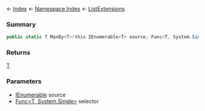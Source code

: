 ← [Index](Api-Index) ← [Namespace Index](Namespace-Index) ← [ListExtensions](System.Collections.Generic.ListExtensions)

### Summary

```csharp
public static T MaxBy<T>(this IEnumerable<T> source, Func<T, System.Single> selector)
```

### Returns

[T]()

### Parameters

* [IEnumerable<T>](https://docs.microsoft.com/en-us/dotnet/api/System.Collections.Generic.IEnumerable-1?view=netframework-4.6) source
* [Func<T, System.Single>](https://docs.microsoft.com/en-us/dotnet/api/System.Func-2?view=netframework-4.6) selector
